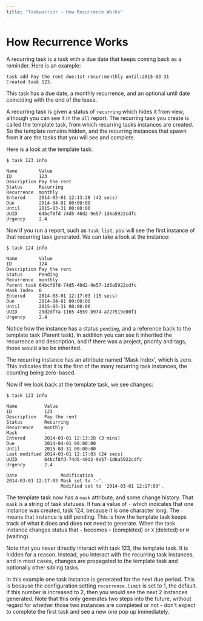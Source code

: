```yaml
---
title: "Taskwarrior - How Recurrence Works"
---
```


# How Recurrence Works

A recurring task is a task with a due date that keeps coming back as a reminder.
Here is an example:

    task add Pay the rent due:1st recur:monthly until:2015-03-31
    Created task 123.

This task has a due date, a monthly recurrence, and an optional until date
coinciding with the end of the lease.

A recurring task is given a status of `recurring` which hides it from view,
although you can see it in the `all` report. The recurring task you create is
called the template task, from which recurring tasks instances are created. So
the template remains hidden, and the recurring instances that spawn from it are
the tasks that you will see and complete.

Here is a look at the template task:

    $ task 123 info

    Name        Value
    ID          123
    Description Pay the rent
    Status      Recurring
    Recurrence  monthly
    Entered     2014-03-01 12:13:28 (42 secs)
    Due         2014-04-01 00:00:00
    Until       2015-03-31 00:00:00
    UUID        64bcf8fd-74d5-40d2-9e57-1d6a5922cdfc
    Urgency     2.4

Now if you run a report, such as `task list`, you will see the first instance of
that recurring task generated. We can take a look at the instance:

    $ task 124 info

    Name        Value
    ID          124
    Description Pay the rent
    Status      Pending
    Recurrence  monthly
    Parent task 64bcf8fd-74d5-40d2-9e57-1d6a5922cdfc
    Mask Index  0
    Entered     2014-03-01 12:17:03 (15 secs)
    Due         2014-04-01 00:00:00
    Until       2015-03-31 00:00:00
    UUID        29d2df7a-1165-4559-b974-a727519e00f1
    Urgency     2.4

Notice how the instance has a status `pending`, and a reference back to the
template task (Parent task). In addition you can see it inherited the recurrence
and description, and if there was a project, priority and tags, those would also
be inherited.

The recurring instance has an attribute named \'Mask Index\', which is zero.
This indicates that it is the first of the many recurring task instances, the
counting being zero-based.

Now if we look back at the template task, we see changes:

    $ task 123 info

    Name          Value
    ID            123
    Description   Pay the rent
    Status        Recurring
    Recurrence    monthly
    Mask          -
    Entered       2014-03-01 12:13:28 (3 mins)
    Due           2014-04-01 00:00:00
    Until         2015-03-31 00:00:00
    Last modified 2014-03-01 12:17:03 (24 secs)
    UUID          64bcf8fd-74d5-40d2-9e57-1d6a5922cdfc
    Urgency       2.4

    Date                Modification
    2014-03-01 12:17:03 Mask set to '-'.
                        Modified set to '2014-03-01 12:17:03'.

The template task now has a `mask` attribute, and some change history. That
`mask` is a string of task statuses. It has a value of `-` which indicates that
one instance was created, task 124, because it is one character long. The `-`
means that instance is still pending. This is how the template task keeps track
of what it does and does not need to generate. When the task instance changes
status that `-` becomes `+` (completed) or `X` (deleted) or `W` (waiting).

Note that you never directly interact with task 123, the template task. It is
hidden for a reason. Instead, you interact with the recurring task instances,
and in most cases, changes are propagated to the template task and optionally
other sibling tasks.

In this example one task instance is generated for the next due period. This is
because the configuration setting `recurrence.limit` is set to 1, the default.
If this number is increased to 2, then you would see the next 2 instances
generated. Note that this only generates two steps into the future, without
regard for whether those two instances are completed or not - don\'t expect to
complete the first task and see a new one pop up immediately.
